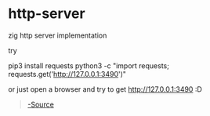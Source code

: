 # http-server

zig http server implementation 

try

pip3 install requests
python3 -c "import requests; requests.get('http://127.0.0.1:3490')"

or just open a browser and try to get http://127.0.0.1:3490 :D

>[-Source](https://pedropark99.github.io/zig-book/Chapters/04-http-server.html#sec-http-how-impl)


